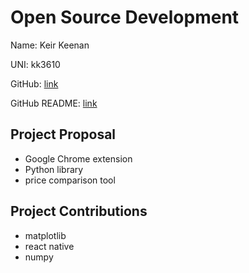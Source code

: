 # Open Source Development

Name: Keir Keenan

UNI: kk3610

GitHub: [link](https://github.com/keirkeenan)

GitHub README: [link](https://github.com/keirkeenan/keirkeenan/blob/main/README.md)

## Project Proposal

- Google Chrome extension
- Python library
- price comparison tool

## Project Contributions

- matplotlib
- react native
- numpy
